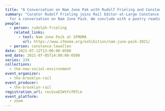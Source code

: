 ```yaml
---
title: "A Conversation on Nam June Pak with Rudolf Frieling and Constance Lewallen "
summary: "Curator Rudolf Frieling joins Rail Editor-at-Large Constance Lewallen
  for a conversation on Nam June Paik. We conclude with a poetry reading. "
people:
  - person: rudolph-frieling
    related_links:
      - text: Nam June Paik at SFMOMA
        url: https://www.sfmoma.org/exhibition/nam-june-paik-2021/
  - person: constance-lewallen
date: 2021-07-12T13:00:00-0500
end_date: 2021-07-05T14:00:00-0500
series: 339
collections:
  - the-new-social-environment
event_organizer:
  - the-brooklyn-rail
event_producer:
  - the-brooklyn-rail
registration_url: recGvoDIWtFxTRfLm
event_platform:
  - zoom
---
```

